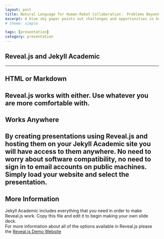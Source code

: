 ```yaml
---
layout: post
title: Natural Language for Human-Robot Collaboration： Problems Beyond Language Grounding
excerpt: A blue sky paper points out challenges and opportunities in human-robot interaction, in the context of vision-language navigation.
# theme: simple

tags: [presentation]
category: presentation
---
```


## Reveal.js and Jekyll Academic
---
## HTML or Markdown
Reveal.js works with either. Use whatever you are more comfortable with.
---
## Works Anywhere
By creating presentations using Reveal.js and hosting them on your Jekyll Academic site you will have access to them anywhere. No need to worry about software compatibility, no need to sign in to email accounts on public machines. Simply load your website and select the presentation.
---
## More Information
Jekyll Academic includes everything that you need in order to make Reveal.js work. Copy this file and edit it to begin making your own slide deck.  
For more information about all of the options available in Reveal.js please the [Reveal.js Demo Website](https://lab.hakim.se/reveal-js/#/)
